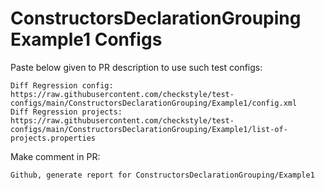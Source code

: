 # ConstructorsDeclarationGrouping Example1 Configs
Paste below given to PR description to use such test configs:
```
Diff Regression config: https://raw.githubusercontent.com/checkstyle/test-configs/main/ConstructorsDeclarationGrouping/Example1/config.xml
Diff Regression projects: https://raw.githubusercontent.com/checkstyle/test-configs/main/ConstructorsDeclarationGrouping/Example1/list-of-projects.properties
```
Make comment in PR:
```
Github, generate report for ConstructorsDeclarationGrouping/Example1
```
